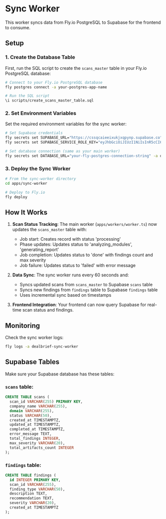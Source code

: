 # Sync Worker

This worker syncs data from Fly.io PostgreSQL to Supabase for the frontend to consume.

## Setup

### 1. Create the Database Table

First, run the SQL script to create the `scans_master` table in your Fly.io PostgreSQL database:

```bash
# Connect to your Fly.io PostgreSQL database
fly postgres connect -a your-postgres-app-name

# Run the SQL script
\i scripts/create_scans_master_table.sql
```

### 2. Set Environment Variables

Set the required environment variables for the sync worker:

```bash
# Set Supabase credentials
fly secrets set SUPABASE_URL="https://cssqcaieeixukjxqpynp.supabase.co" -a dealbrief-sync-worker
fly secrets set SUPABASE_SERVICE_ROLE_KEY="eyJhbGciOiJIUzI1NiIsInR5cCI6IkpXVCJ9.eyJpc3MiOiJzdXBhYmFzZSIsInJlZiI6ImNzc3FjYWllZWl4dWtqeHFweW5wIiwicm9sZSI6InNlcnZpY2Vfcm9sZSIsImlhdCI6MTc0NTcwODU5NSwiZXhwIjoyMDYxMjg0NTk1fQ.SZI80-RDucQjMMS_4NcAx16LwDOek1zi_DVVdBwjZX8" -a dealbrief-sync-worker

# Set database connection (same as your main worker)
fly secrets set DATABASE_URL="your-fly-postgres-connection-string" -a dealbrief-sync-worker
```

### 3. Deploy the Sync Worker

```bash
# From the sync-worker directory
cd apps/sync-worker

# Deploy to Fly.io
fly deploy
```

## How It Works

1. **Scan Status Tracking**: The main worker (`apps/workers/worker.ts`) now updates the `scans_master` table with:
   - Job start: Creates record with status 'processing'
   - Phase updates: Updates status to 'analyzing_modules', 'generating_report'
   - Job completion: Updates status to 'done' with findings count and max severity
   - Job failure: Updates status to 'failed' with error message

2. **Data Sync**: The sync worker runs every 60 seconds and:
   - Syncs updated scans from `scans_master` to Supabase `scans` table
   - Syncs new findings from `findings` table to Supabase `findings` table
   - Uses incremental sync based on timestamps

3. **Frontend Integration**: Your frontend can now query Supabase for real-time scan status and findings.

## Monitoring

Check the sync worker logs:

```bash
fly logs -a dealbrief-sync-worker
```

## Supabase Tables

Make sure your Supabase database has these tables:

### `scans` table:
```sql
CREATE TABLE scans (
  scan_id VARCHAR(255) PRIMARY KEY,
  company_name VARCHAR(255),
  domain VARCHAR(255),
  status VARCHAR(50),
  created_at TIMESTAMPTZ,
  updated_at TIMESTAMPTZ,
  completed_at TIMESTAMPTZ,
  error_message TEXT,
  total_findings INTEGER,
  max_severity VARCHAR(20),
  total_artifacts_count INTEGER
);
```

### `findings` table:
```sql
CREATE TABLE findings (
  id INTEGER PRIMARY KEY,
  scan_id VARCHAR(255),
  finding_type VARCHAR(50),
  description TEXT,
  recommendation TEXT,
  severity VARCHAR(20),
  created_at TIMESTAMPTZ
);
```